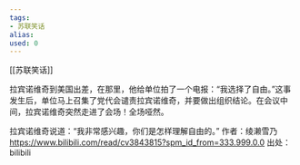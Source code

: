 ```yaml
---
tags: 
- 苏联笑话 
alias:
used: 0
---
```

[[苏联笑话]]


拉宾诺维奇到美国出差，在那里，他给单位拍了一个电报：“我选择了自由。”这事发生后，单位马上召集了党代会谴责拉宾诺维奇，并要做出组织结论。在会议中间，拉宾诺维奇突然走进了会场！全场哑然。

拉宾诺维奇说道：“我非常感兴趣，你们是怎样理解自由的。” 作者：绫濑雪乃 https://www.bilibili.com/read/cv3843815?spm_id_from=333.999.0.0 出处：bilibili
